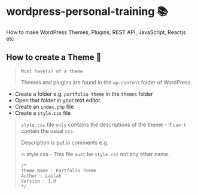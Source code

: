 # wordpress-personal-training :books:
How to make WordPress Themes, Plugins, REST API, JavaScript, Reactjs etc

## How to create a Theme :art:
> `Must have(s) of a theme`
>
> Themes and plugins are found in the `wp-content` folder of WordPress.
- Create a folder e.g. `portfolio-theme` in the `themes` folder
- Open that folder in your text editor.
- Create an `index.php` file
- Create a `style.css` file 
>  `style.css` file `only` contains the  descriptions of the theme - it `can't` contain the usual `css`.
> 
> Description is put in comments e.g.
>
> :fire: style.css - This file `must` be `style.css` not any other name. 
> ```
> /*
> Theme Name : Portfolio Theme
> Author : Lailah
> Version : 1.0
> */
> ```

